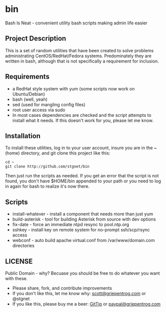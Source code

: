 bin
===

Bash Is Neat - convenient utility bash scripts making admin life easier

Project Description
-------------------

This is a set of random utilities that have been created to solve problems
administrating CentOS/RedHat/Fedora systems.  Predominately they are written
in bash, although that is not specifically a requirement for inclusion.

Requirements
------------

* a RedHat style system with yum (some scripts now work on Ubuntu/Debian) 
* bash (well, yeah)
* sed (used for mangling config files)
* root user access via sudo
* In most cases dependencies are checked and the script attempts to install
  what it needs.  If this doesn't work for you, please let me know.

Installation
------------

To install these utilities, log in to your user account, insure you are
in the ~ (home) directory, and git clone this project like this:

	cd ~
	git clone http://github.com/stgnet/bin

Then just run the scripts as needed.  If you get an error that the script
is not found, you don't have $HOME/bin appended to your path or you need
to log in again for bash to realize it's now there.

Scripts
-------

* install-whatever - install a component that needs more than just yum
* build-asterisk - tool for building Asterisk from source with dev options
* fix-date - force an immediate ntpd resync to pool.ntp.org
* sshkey - install key on remote system for no-prompt ssh/scp/rsync access
* webconf - auto build apache virtual.conf from /var/www/domain.com directories

LICENSE
-------

Public Domain - why? Becuase you should be free to do whatever you want with these.

* Please share, fork, and contribute improvements
* If you don't like this, let me know why: scott@griepentrog.com or @stgnet
* If you like this, please buy me a beer: [GitTip](https://www.gittip.com/stgnet/) or paypal@griepentrog.com

